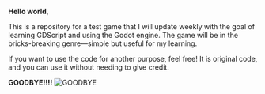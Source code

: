 **Hello world**,

This is a repository for a test game that I will update weekly with the goal of learning GDScript and using the Godot engine. The game will be in the bricks-breaking genre—simple but useful for my learning.

If you want to use the code for another purpose, feel free! It is original code, and you can use it without needing to give credit.

**GOODBYE!!!!**
![**GOODBYE**](https://media1.giphy.com/media/v1.Y2lkPTc5MGI3NjExOWxqZmg3OWJrbDhrZTBhcGp5OHN1cWN5eWR3MmllbjVhcGtjYXZ4eiZlcD12MV9pbnRlcm5hbF9naWZfYnlfaWQmY3Q9Zw/VelWewgR6CpNK/giphy.gif)

